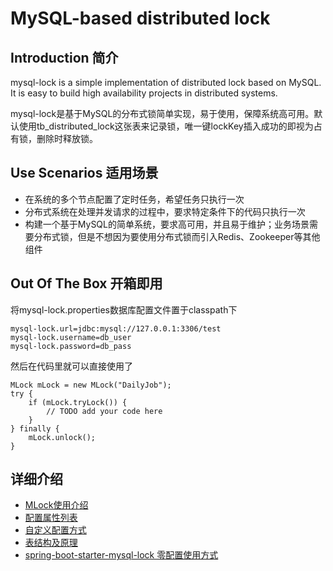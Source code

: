 # MySQL-based distributed lock

## Introduction 简介

mysql-lock is a simple implementation of distributed lock based on MySQL. It is easy to build high availability projects in distributed systems.

mysql-lock是基于MySQL的分布式锁简单实现，易于使用，保障系统高可用。默认使用tb_distributed_lock这张表来记录锁，唯一键lockKey插入成功的即视为占有锁，删除时释放锁。

## Use Scenarios 适用场景

- 在系统的多个节点配置了定时任务，希望任务只执行一次
- 分布式系统在处理并发请求的过程中，要求特定条件下的代码只执行一次
- 构建一个基于MySQL的简单系统，要求高可用，并且易于维护；业务场景需要分布式锁，但是不想因为要使用分布式锁而引入Redis、Zookeeper等其他组件

## Out Of The Box 开箱即用
将mysql-lock.properties数据库配置文件置于classpath下
```
mysql-lock.url=jdbc:mysql://127.0.0.1:3306/test
mysql-lock.username=db_user
mysql-lock.password=db_pass
```
然后在代码里就可以直接使用了
```
MLock mLock = new MLock("DailyJob");
try {
    if (mLock.tryLock()) {
        // TODO add your code here
    }
} finally {
    mLock.unlock();
}
```

## 详细介绍

- [MLock使用介绍](https://github.com/zheng93775/mysql-lock/doc/MLock.md)
- [配置属性列表](https://github.com/zheng93775/mysql-lock/doc/properties.md)
- [自定义配置方式](https://github.com/zheng93775/mysql-lock/doc/config.md)
- [表结构及原理](https://github.com/zheng93775/mysql-lock/doc/table.md)
- [spring-boot-starter-mysql-lock 零配置使用方式 ](https://github.com/zheng93775/spring-boot-starter-mysql-lock/README.md)
